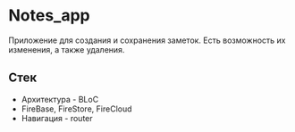 # Notes_app
Приложение для создания и сохранения заметок. Есть возможность их изменения, а также удаления.


## Стек
- Архитектура - BLoC
- FireBase, FireStore, FireCloud
- Навигация - router



